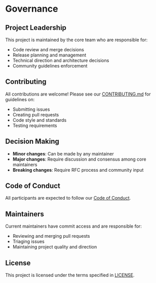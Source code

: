 # Governance

## Project Leadership

This project is maintained by the core team who are responsible for:

- Code review and merge decisions
- Release planning and management
- Technical direction and architecture decisions
- Community guidelines enforcement

## Contributing

All contributions are welcome! Please see our [CONTRIBUTING.md](CONTRIBUTING.md) for guidelines on:

- Submitting issues
- Creating pull requests
- Code style and standards
- Testing requirements

## Decision Making

- **Minor changes**: Can be made by any maintainer
- **Major changes**: Require discussion and consensus among core maintainers
- **Breaking changes**: Require RFC process and community input

## Code of Conduct

All participants are expected to follow our [Code of Conduct](CODE_OF_CONDUCT.md).

## Maintainers

Current maintainers have commit access and are responsible for:

- Reviewing and merging pull requests
- Triaging issues
- Maintaining project quality and direction

## License

This project is licensed under the terms specified in [LICENSE](LICENSE).
